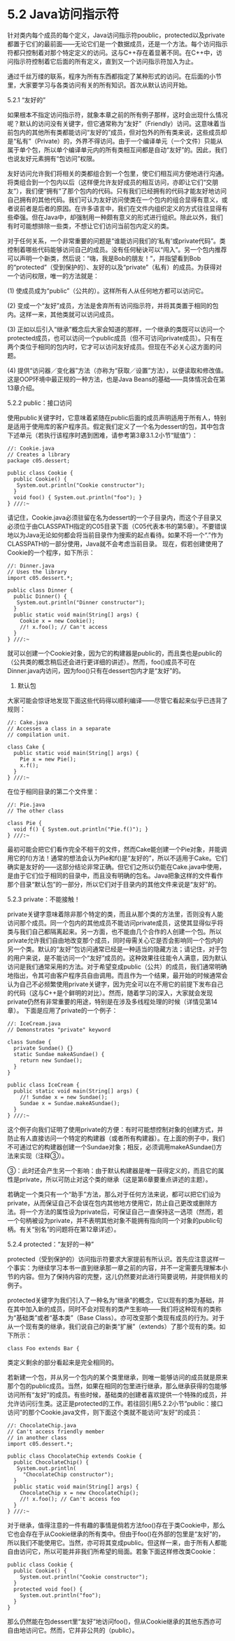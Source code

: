 # 5.2 Java访问指示符


针对类内每个成员的每个定义，Java访问指示符poublic，protected以及private都置于它们的最前面——无论它们是一个数据成员，还是一个方法。每个访问指示符都只控制着对那个特定定义的访问。这与C++存在着显著不同。在C++中，访问指示符控制着它后面的所有定义，直到又一个访问指示符加入为止。

通过千丝万缕的联系，程序为所有东西都指定了某种形式的访问。在后面的小节里，大家要学习与各类访问有关的所有知识。首次从默认访问开始。

5.2.1 “友好的”

如果根本不指定访问指示符，就象本章之前的所有例子那样，这时会出现什么情况呢？默认的访问没有关键字，但它通常称为“友好”（Friendly）访问。这意味着当前包内的其他所有类都能访问“友好的”成员，但对包外的所有类来说，这些成员却是“私有”（Private）的，外界不得访问。由于一个编译单元（一个文件）只能从属于单个包，所以单个编译单元内的所有类相互间都是自动“友好”的。因此，我们也说友好元素拥有“包访问”权限。

友好访问允许我们将相关的类都组合到一个包里，使它们相互间方便地进行沟通。将类组合到一个包内以后（这样便允许友好成员的相互访问，亦即让它们“交朋友”），我们便“拥有”了那个包内的代码。只有我们已经拥有的代码才能友好地访问自己拥有的其他代码。我们可认为友好访问使类在一个包内的组合显得有意义，或者说前者是后者的原因。在许多语言中，我们在文件内组织定义的方式往往显得有些牵强。但在Java中，却强制用一种颇有意义的形式进行组织。除此以外，我们有时可能想排除一些类，不想让它们访问当前包内定义的类。

对于任何关系，一个非常重要的问题是“谁能访问我们的‘私有’或private代码”。类控制着哪些代码能够访问自己的成员。没有任何秘诀可以“闯入”。另一个包内推荐可以声明一个新类，然后说：“嗨，我是Bob的朋友！”，并指望看到Bob的“protected”（受到保护的）、友好的以及“private”（私有）的成员。为获得对一个访问权限，唯一的方法就是：

(1) 使成员成为“public”（公共的）。这样所有人从任何地方都可以访问它。

(2) 变成一个“友好”成员，方法是舍弃所有访问指示符，并将其类置于相同的包内。这样一来，其他类就可以访问成员。

(3) 正如以后引入“继承”概念后大家会知道的那样，一个继承的类既可以访问一个protected成员，也可以访问一个public成员（但不可访问private成员）。只有在两个类位于相同的包内时，它才可以访问友好成员。但现在不必关心这方面的问题。

(4) 提供“访问器／变化器”方法（亦称为“获取／设置”方法），以便读取和修改值。这是OOP环境中最正规的一种方法，也是Java Beans的基础——具体情况会在第13章介绍。

5.2.2 public：接口访问

使用public关键字时，它意味着紧随在public后面的成员声明适用于所有人，特别是适用于使用库的客户程序员。假定我们定义了一个名为dessert的包，其中包含下述单元（若执行该程序时遇到困难，请参考第3章3.1.2小节“赋值”）：

```
//: Cookie.java
// Creates a library
package c05.dessert;

public class Cookie {
  public Cookie() { 
   System.out.println("Cookie constructor"); 
  }
  void foo() { System.out.println("foo"); }
} ///:~
```

请记住，Cookie.java必须驻留在名为dessert的一个子目录内，而这个子目录又必须位于由CLASSPATH指定的C05目录下面（C05代表本书的第5章）。不要错误地以为Java无论如何都会将当前目录作为搜索的起点看待。如果不将一个“.”作为CLASSPATH的一部分使用，Java就不会考虑当前目录。
现在，假若创建使用了Cookie的一个程序，如下所示：

```
//: Dinner.java
// Uses the library
import c05.dessert.*;

public class Dinner {
  public Dinner() {
   System.out.println("Dinner constructor");
  }
  public static void main(String[] args) {
    Cookie x = new Cookie();
    //! x.foo(); // Can't access
  }
} ///:~
```

就可以创建一个Cookie对象，因为它的构建器是public的，而且类也是public的（公共类的概念稍后还会进行更详细的讲述）。然而，foo()成员不可在Dinner.java内访问，因为foo()只有在dessert包内才是“友好”的。

1. 默认包

大家可能会惊讶地发现下面这些代码得以顺利编译——尽管它看起来似乎已违背了规则：

```
//: Cake.java
// Accesses a class in a separate 
// compilation unit.

class Cake {
  public static void main(String[] args) {
    Pie x = new Pie();
    x.f();
  }
} ///:~
```

在位于相同目录的第二个文件里：

```
//: Pie.java
// The other class

class Pie {
  void f() { System.out.println("Pie.f()"); }
} ///:~
```

最初可能会把它们看作完全不相干的文件，然而Cake能创建一个Pie对象，并能调用它的f()方法！通常的想法会认为Pie和f()是“友好的”，所以不适用于Cake。它们确实是友好的——这部分结论非常正确。但它们之所以仍能在Cake.java中使用，是由于它们位于相同的目录中，而且没有明确的包名。Java把象这样的文件看作那个目录“默认包”的一部分，所以它们对于目录内的其他文件来说是“友好”的。

5.2.3 private：不能接触！

private关键字意味着除非那个特定的类，而且从那个类的方法里，否则没有人能访问那个成员。同一个包内的其他成员不能访问private成员，这使其显得似乎将类与我们自己都隔离起来。另一方面，也不能由几个合作的人创建一个包。所以private允许我们自由地改变那个成员，同时毋需关心它是否会影响同一个包内的另一个类。默认的“友好”包访问通常已经是一种适当的隐藏方法；请记住，对于包的用户来说，是不能访问一个“友好”成员的。这种效果往往能令人满意，因为默认访问是我们通常采用的方法。对于希望变成public（公共）的成员，我们通常明确地指出，令其可由客户程序员自由调用。而且作为一个结果，最开始的时候通常会认为自己不必频繁使用private关键字，因为完全可以在不用它的前提下发布自己的代码（这与C++是个鲜明的对比）。然而，随着学习的深入，大家就会发现private仍然有非常重要的用途，特别是在涉及多线程处理的时候（详情见第14章）。
下面是应用了private的一个例子：

```
//: IceCream.java
// Demonstrates "private" keyword

class Sundae {
  private Sundae() {}
  static Sundae makeASundae() { 
    return new Sundae(); 
  }
}

public class IceCream {
  public static void main(String[] args) {
    //! Sundae x = new Sundae();
    Sundae x = Sundae.makeASundae();
  }
} ///:~
```

这个例子向我们证明了使用private的方便：有时可能想控制对象的创建方式，并防止有人直接访问一个特定的构建器（或者所有构建器）。在上面的例子中，我们不可通过它的构建器创建一个Sundae对象；相反，必须调用makeASundae()方法来实现（注释③）。

③：此时还会产生另一个影响：由于默认构建器是唯一获得定义的，而且它的属性是private，所以可防止对这个类的继承（这是第6章要重点讲述的主题）。

若确定一个类只有一个“助手”方法，那么对于任何方法来说，都可以把它们设为private，从而保证自己不会误在包内其他地方使用它，防止自己更改或删除方法。将一个方法的属性设为private后，可保证自己一直保持这一选项（然而，若一个句柄被设为private，并不表明其他对象不能拥有指向同一个对象的public句柄。有关“别名”的问题将在第12章详述）。

5.2.4 protected：“友好的一种”

protected（受到保护的）访问指示符要求大家提前有所认识。首先应注意这样一个事实：为继续学习本书一直到继承那一章之前的内容，并不一定需要先理解本小节的内容。但为了保持内容的完整，这儿仍然要对此进行简要说明，并提供相关的例子。

protected关键字为我们引入了一种名为“继承”的概念，它以现有的类为基础，并在其中加入新的成员，同时不会对现有的类产生影响——我们将这种现有的类称为“基础类”或者“基本类”（Base Class）。亦可改变那个类现有成员的行为。对于从一个现有类的继承，我们说自己的新类“扩展”（extends）了那个现有的类。如下所示：

```
class Foo extends Bar {
```

类定义剩余的部分看起来是完全相同的。

若新建一个包，并从另一个包内的某个类里继承，则唯一能够访问的成员就是原来那个包的public成员。当然，如果在相同的包里进行继承，那么继承获得的包能够访问所有“友好”的成员。有些时候，基础类的创建者喜欢提供一个特殊的成员，并允许访问衍生类。这正是protected的工作。若往回引用5.2.2小节“public：接口访问”的那个Cookie.java文件，则下面这个类就不能访问“友好”的成员：

```
//: ChocolateChip.java
// Can't access friendly member
// in another class
import c05.dessert.*;

public class ChocolateChip extends Cookie {
  public ChocolateChip() {
   System.out.println(
     "ChocolateChip constructor");
  }
  public static void main(String[] args) {
    ChocolateChip x = new ChocolateChip();
    //! x.foo(); // Can't access foo
  }
} ///:~
```

对于继承，值得注意的一件有趣的事情是倘若方法foo()存在于类Cookie中，那么它也会存在于从Cookie继承的所有类中。但由于foo()在外部的包里是“友好”的，所以我们不能使用它。当然，亦可将其变成public。但这样一来，由于所有人都能自由访问它，所以可能并非我们所希望的局面。若象下面这样修改类Cookie：

```
public class Cookie {
  public Cookie() { 
    System.out.println("Cookie constructor");
  }
  protected void foo() {
    System.out.println("foo"); 
  }
}
```

那么仍然能在包dessert里“友好”地访问foo()，但从Cookie继承的其他东西亦可自由地访问它。然而，它并非公共的（public）。
